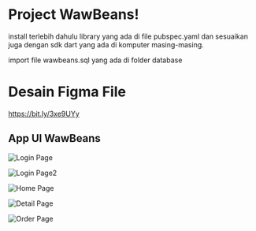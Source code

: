 
# Project WawBeans!

install terlebih dahulu library yang ada di file pubspec.yaml dan sesuaikan juga dengan sdk dart yang ada di komputer masing-masing.

import file wawbeans.sql yang ada di folder database 

# Desain Figma File

https://bit.ly/3xe9UYy




## App UI WawBeans

![Login Page](https://imgur.com/uNOQufq.png) 

![Login Page2](https://imgur.com/iwaS39Z.png)

![Home Page](https://imgur.com/h8aZUCe.png) 

![Detail Page](https://imgur.com/MOu4IBl.png)

![Order Page](https://imgur.com/8ztBWVf.png)

